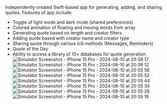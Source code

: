 Independently created Swift-based app for generating, adding, and sharing quotes. 
Features of app include:
- Toggle of light mode and dark mode (shared preferences)
- Colored animation of floating and moving words from array
- Generating quote based on length and creator filters
- Adding quote based with creator name and creator type
- Sharing quote through various ioS methods (Messages, Reminders)
- Quote of the Day
- Ability to access a library of 10+ databases for quote generation
![Simulator Screenshot - iPhone 15 Pro - 2024-08-10 at 20 06 17](https://github.com/user-attachments/assets/0265de9f-9071-4a7e-bebb-3bc45f485345)
![Simulator Screenshot - iPhone 15 Pro - 2024-08-10 at 20 06 12](https://github.com/user-attachments/assets/2ce727d0-35dc-439b-a4bb-8cf8df6c229f)
![Simulator Screenshot - iPhone 15 Pro - 2024-08-10 at 20 05 58](https://github.com/user-attachments/assets/6735dd60-2a38-4b11-8239-08b31ec6e813)
![Simulator Screenshot - iPhone 15 Pro - 2024-08-10 at 20 05 52](https://github.com/user-attachments/assets/372fd404-9634-4667-b075-70a5949d012e)
![Simulator Screenshot - iPhone 15 Pro - 2024-08-10 at 20 05 44](https://github.com/user-attachments/assets/77d49ef1-da1a-40e8-bed7-71bedf88baa3)
![Simulator Screenshot - iPhone 15 Pro - 2024-08-10 at 20 05 34](https://github.com/user-attachments/assets/8a7055fc-e9c6-4fb3-b42f-5bcf56813a5b)
![Simulator Screenshot - iPhone 15 Pro - 2024-08-10 at 20 05 28](https://github.com/user-attachments/assets/62551dad-7069-423a-b4d0-d10ac835def0)
![Simulator Screenshot - iPhone 15 Pro - 2024-08-10 at 20 05 19](https://github.com/user-attachments/assets/ddc6a9cd-86ee-43f9-92ff-e71ba1f0b0e4)
